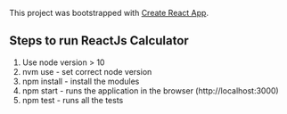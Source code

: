 This project was bootstrapped with [Create React App](https://github.com/facebook/create-react-app).

## Steps to run ReactJs Calculator
1) Use node version > 10
2) nvm use - set correct node version
3) npm install - install the modules
4) npm start - runs the application in the browser (http://localhost:3000)
5) npm test - runs all the tests
